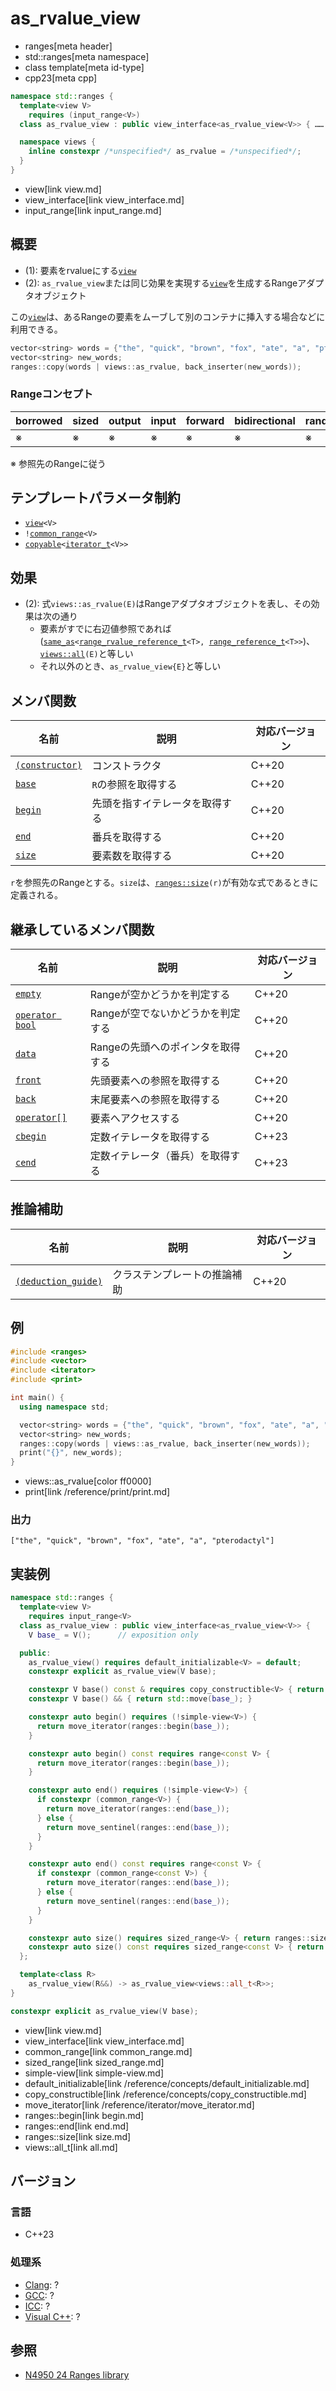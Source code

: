 # as_rvalue_view
* ranges[meta header]
* std::ranges[meta namespace]
* class template[meta id-type]
* cpp23[meta cpp]

```cpp
namespace std::ranges {
  template<view V>
    requires (input_range<V>)
  class as_rvalue_view : public view_interface<as_rvalue_view<V>> { …… }; // (1)

  namespace views {
    inline constexpr /*unspecified*/ as_rvalue = /*unspecified*/;      // (2)
  }
}
```
* view[link view.md]
* view_interface[link view_interface.md]
* input_range[link input_range.md]

## 概要

- (1): 要素をrvalueにする[`view`](view.md)
- (2): `as_rvalue_view`または同じ効果を実現する[`view`](view.md)を生成するRangeアダプタオブジェクト

この[`view`](view.md)は、あるRangeの要素をムーブして別のコンテナに挿入する場合などに利用できる。

```cpp
vector<string> words = {"the", "quick", "brown", "fox", "ate", "a", "pterodactyl"};
vector<string> new_words;
ranges::copy(words | views::as_rvalue, back_inserter(new_words));
```

### Rangeコンセプト

| borrowed | sized | output | input | forward | bidirectional | random_access | contiguous | common | viewable | view |
|----------|-------|--------|-------|---------|---------------|---------------|------------|--------|----------|------|
| ※       | ※    | ※     | ※    | ※      | ※            | ※            | ※         | ※     | ○       | ○   |

※ 参照先のRangeに従う

## テンプレートパラメータ制約

- [`view`](view.md)`<V>`
- `!`[`common_range`](common_range.md)`<V>`
- [`copyable`](/reference/concepts/copyable.md)`<`[`iterator_t`](iterator_t.md)`<V>>`

## 効果

- (2): 式`views::as_rvalue(E)`はRangeアダプタオブジェクトを表し、その効果は次の通り
    - 要素がすでに右辺値参照であれば([`same_as`](/reference/concepts/same_as.md)`<`[`range_rvalue_reference_t`](range_rvalue_reference_t.md)`<T>, `[`range_reference_t`](range_reference_t.md)`<T>>`)、[`views::all`](all.md)`(E)`と等しい
    - それ以外のとき、`as_rvalue_view{E}`と等しい

## メンバ関数

| 名前                                             | 説明                              | 対応バージョン |
|--------------------------------------------------|-----------------------------------|----------------|
| [`(constructor)`](as_rvalue_view/op_constructor.md.nolink)  | コンストラクタ                    | C++20          |
| [`base`](as_rvalue_view/base.md.nolink)                     | `R`の参照を取得する               | C++20          |
| [`begin`](as_rvalue_view/begin.md.nolink)                   | 先頭を指すイテレータを取得する    | C++20          |
| [`end`](as_rvalue_view/end.md.nolink)                       | 番兵を取得する                    | C++20          |
| [`size`](as_rvalue_view/size.md.nolink)                     | 要素数を取得する                  | C++20          |

`r`を参照先のRangeとする。`size`は、[`ranges::size`](size.md)`(r)`が有効な式であるときに定義される。

## 継承しているメンバ関数

| 名前                                         | 説明                              | 対応バージョン |
|----------------------------------------------|-----------------------------------|----------------|
| [`empty`](view_interface/empty.md)           | Rangeが空かどうかを判定する       | C++20          |
| [`operator bool`](view_interface/op_bool.md) | Rangeが空でないかどうかを判定する | C++20          |
| [`data`](view_interface/data.md)             | Rangeの先頭へのポインタを取得する | C++20          |
| [`front`](view_interface/front.md)           | 先頭要素への参照を取得する        | C++20          |
| [`back`](view_interface/back.md)             | 末尾要素への参照を取得する        | C++20          |
| [`operator[]`](view_interface/op_at.md)      | 要素へアクセスする                | C++20          |
| [`cbegin`](view_interface/cbegin.md)         | 定数イテレータを取得する          | C++23          |
| [`cend`](view_interface/cend.md)             | 定数イテレータ（番兵）を取得する  | C++23          |

## 推論補助

| 名前                                                  | 説明                         | 対応バージョン |
|-------------------------------------------------------|------------------------------|----------------|
| [`(deduction_guide)`](as_rvalue_view/op_deduction_guide.md.nolink) | クラステンプレートの推論補助 | C++20          |

## 例
```cpp example
#include <ranges>
#include <vector>
#include <iterator>
#include <print>

int main() {
  using namespace std;

  vector<string> words = {"the", "quick", "brown", "fox", "ate", "a", "pterodactyl"};
  vector<string> new_words;
  ranges::copy(words | views::as_rvalue, back_inserter(new_words));
  print("{}", new_words);
}
```
* views::as_rvalue[color ff0000]
* print[link /reference/print/print.md]

### 出力
```
["the", "quick", "brown", "fox", "ate", "a", "pterodactyl"]
```

## 実装例
```cpp
namespace std::ranges {
  template<view V>
    requires input_range<V>
  class as_rvalue_view : public view_interface<as_rvalue_view<V>> {
    V base_ = V();      // exposition only

  public:
    as_rvalue_view() requires default_initializable<V> = default;
    constexpr explicit as_rvalue_view(V base);

    constexpr V base() const & requires copy_constructible<V> { return base_; }
    constexpr V base() && { return std::move(base_); }

    constexpr auto begin() requires (!simple-view<V>) {
      return move_iterator(ranges::begin(base_));
    }

    constexpr auto begin() const requires range<const V> {
      return move_iterator(ranges::begin(base_));
    }

    constexpr auto end() requires (!simple-view<V>) {
      if constexpr (common_range<V>) {
        return move_iterator(ranges::end(base_));
      } else {
        return move_sentinel(ranges::end(base_));
      }
    }

    constexpr auto end() const requires range<const V> {
      if constexpr (common_range<const V>) {
        return move_iterator(ranges::end(base_));
      } else {
        return move_sentinel(ranges::end(base_));
      }
    }

    constexpr auto size() requires sized_range<V> { return ranges::size(base_); }
    constexpr auto size() const requires sized_range<const V> { return ranges::size(base_); }
  };

  template<class R>
    as_rvalue_view(R&&) -> as_rvalue_view<views::all_t<R>>;
}

constexpr explicit as_rvalue_view(V base);
```
* view[link view.md]
* view_interface[link view_interface.md]
* common_range[link common_range.md]
* sized_range[link sized_range.md]
* simple-view[link simple-view.md]
* default_initializable[link /reference/concepts/default_initializable.md]
* copy_constructible[link /reference/concepts/copy_constructible.md]
* move_iterator[link /reference/iterator/move_iterator.md]
* ranges::begin[link begin.md]
* ranges::end[link end.md]
* ranges::size[link size.md]
* views::all_t[link all.md]

## バージョン
### 言語
- C++23

### 処理系
- [Clang](/implementation.md#clang): ?
- [GCC](/implementation.md#gcc): ?
- [ICC](/implementation.md#icc): ?
- [Visual C++](/implementation.md#visual_cpp): ?

## 参照
- [N4950 24 Ranges library](https://timsong-cpp.github.io/cppwp/ranges)
